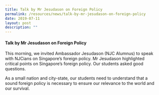 ```yaml
---
title: Talk by Mr Jesudason on Foreign Policy
permalink: /resources/news/talk-by-mr-jesudason-on-foreign-policy
date: 2019-07-11
layout: post
description: ""
---
```

#### Talk by Mr Jesudason on Foreign Policy

This morning, we invited Ambassador Jesudason (NJC Alumnus) to speak with NJCians on Singapore’s foreign policy. Mr Jesudason highlighted critical points on Singapore’s foreign policy. Our students asked good questions.

As a small nation and city-state, our students need to understand that a sound foreign policy is necessary to ensure our relevance to the world and our survival.